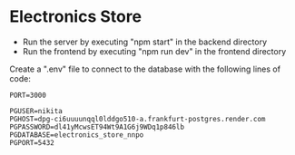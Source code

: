 # Electronics Store

- Run the server by executing "npm start" in the backend directory
- Run the frontend by executing "npm run dev" in the frontend directory


Create a ".env" file to connect to the database with the following lines of code:

```
PORT=3000

PGUSER=nikita
PGHOST=dpg-ci6uuuunqql0lddgo510-a.frankfurt-postgres.render.com
PGPASSWORD=dl41yMcwsET94Wt9A1G6j9WDq1p846lb
PGDATABASE=electronics_store_nnpo
PGPORT=5432
```
